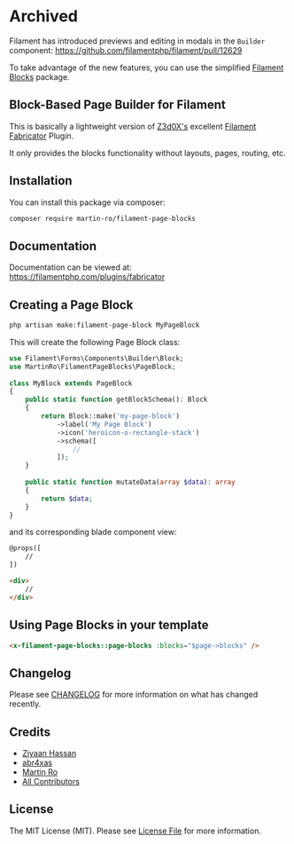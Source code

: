 # Archived
Filament has introduced previews and editing in modals in the `Builder` component: https://github.com/filamentphp/filament/pull/12629

To take advantage of the new features, you can use the simplified [Filament Blocks](https://github.com/martin-ro/filament-blocks) package.

## Block-Based Page Builder for Filament

This is basically a lightweight version of [Z3d0X's](https://github.com/z3d0x) excellent [Filament Fabricator](https://filamentphp.com/plugins/fabricator) Plugin. 

It only provides the blocks functionality without layouts, pages, routing, etc.

## Installation
You can install this package via composer:
```bash
composer require martin-ro/filament-page-blocks
```

## Documentation
Documentation can be viewed at: https://filamentphp.com/plugins/fabricator


## Creating a Page Block

```bash
php artisan make:filament-page-block MyPageBlock
```

This will create the following Page Block class:

```php
use Filament\Forms\Components\Builder\Block;
use MartinRo\FilamentPageBlocks\PageBlock;
 
class MyBlock extends PageBlock
{
    public static function getBlockSchema(): Block
    {
        return Block::make('my-page-block')
            ->label('My Page Block')
            ->icon('heroicon-o-rectangle-stack')
            ->schema([
                //
            ]);
    }
 
    public static function mutateData(array $data): array
    {
        return $data;
    }
}
```

and its corresponding blade component view:
```html
@props([
    //
])

<div>
    //
</div>

```

## Using Page Blocks in your template

```html
<x-filament-page-blocks::page-blocks :blocks="$page->blocks" />
```

## Changelog

Please see [CHANGELOG](CHANGELOG.md) for more information on what has changed recently.

## Credits

- [Ziyaan Hassan](https://github.com/Z3d0X)
- [abr4xas](https://github.com/abr4xas)
- [Martin Ro](https://github.com/martin-ro)
- [All Contributors](../../contributors)

## License

The MIT License (MIT). Please see [License File](LICENSE.md) for more information.

